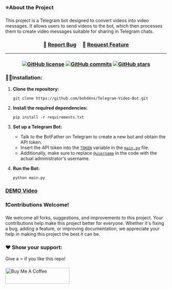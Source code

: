 ### ⭐About the Project
This project is a Telegram bot designed to convert videos into video messages. It allows users to send videos to the bot, which then processes them to create video messages suitable for sharing in Telegram chats.

<h3 align="center">
    🔹
    <a href="https://github.com/bohd4nx/Telegram-Video-Bot/issues">Report Bug</a> &nbsp; &nbsp;
    🔹
    <a href="https://github.com/bohd4nx/Telegram-Video-Bot/issues">Request Feature</a>
</h3>

---
<h3 align="center">

[![GitHub license](https://img.shields.io/github/license/bohd4nx/Telegram-Video-Bot.svg)](https://github.com/bohd4nx/Telegram-Video-Bot/blob/main/LICENSE)
[![GitHub commits](https://badgen.net/github/commits/bohd4nx/Telegram-Video-Bot)](https://github.com/bohd4nx/Telegram-Video-Bot/)
[![GitHub stars](https://badgen.net/github/stars/bohd4nx/Telegram-Video-Bot)](https://github.com/bohd4nx/Telegram-Video-Bot/)

<!--- 
[![GitHub release](https://img.shields.io/github/release/7GitGuru/Telegram-Video-Bot.svg)](https://github.com/bohd4nx/Telegram-Video-Bot/releases/) 
[![GitHub watchers](https://badgen.net/github/watchers/7GitGuru/Telegram-Video-Bot)](https://github.com/bohd4nx/Telegram-Video-Bot//watchers/) 
[![GitHub branches](https://badgen.net/github/branches/7GitGuru/Telegram-Video-Bot)](https://github.com/bohd4nx/Telegram-Video-Bot/)
-->

</h3>


### 👨‍💻Installation:
1. **Clone the repository:**
   ```
   git clone https://github.com/bohd4nx/Telegram-Video-Bot.git
   ```

2. **Install the required dependencies:**
   ```
   pip install -r requirements.txt
   ```

3. **Set up a Telegram Bot:**
   - Talk to the BotFather on Telegram to create a new bot and obtain the API token.
   - Insert the API token into the [`TOKEN`](https://github.com/bohd4nx/Telegram-Video-Bot/blob/main/main.py#L9) variable in the [`main.py`](https://github.com/bohd4nx/Telegram-Video-Bot/blob/main/main.py) file.
   - Additionally, make sure to replace [`@username`](https://github.com/bohd4nx/Telegram-Video-Bot/blob/main/bot/commands.py#L12) in the code with the actual administrator's username.

4. **Run the Bot:**
     ```
     python main.py
     ```

### [DEMO Video](https://github.com/bohd4nx/Telegram-Video-Bot/tree/main/DEMO)

### ❗Contributions Welcome!

We welcome all forks, suggestions, and improvements to this project. Your contributions help make this project better for everyone. Whether it's fixing a bug, adding a feature, or improving documentation, we appreciate your help in making this project the best it can be.

### ❤️ Show your support:

Give a ⭐ if you like this repo!

<a href="https://www.buymeacoffee.com/bohd4n" target="_blank"><img src="https://cdn.buymeacoffee.com/buttons/v2/default-violet.png" alt="Buy Me A Coffee" height= "50px" width= "200px" ></a>


